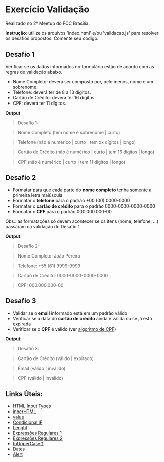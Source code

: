 # Exercício Validação
Realizado no 2º Meetup do FCC Brasília.

**Instrução**: utilize os arquivos 'index.html' e/ou 'validacao.js' para resolver os desafios propostos.
Comente seu código.

## Desafio 1

Verificar se os dados informados no formulário estão de acordo com as regras de validação abaixo.

- Nome Completo: deverá ser composto por, pelo menos, nome e um sobrenome.
- Telefone: deverá ter de 8 a 13 dígitos.
- Cartão de Crédito: deverá ter 16 dígitos.
- CPF: deverá ter 11 dígitos.

**Output**
>Desafio 1:

>Nome Completo (tem nome e sobrenome | curto)

>Telefone (não é numérico | curto | tem xx dígitos | longo)

>Cartão de Crédito (não é numérico | curto | tem 16 dígitos | longo)

>CPF (não é numérico | curto | tem 11 dígitos | longo)


## Desafio 2
- Formatar para que cada parte do **nome completo** tenha somente a primeira letra maiúscula
- Formatar o **telefone** para o padrão +00 (00) 0000-0000
- Formatar o **cartão de crédito** para o padrão 0000-0000-0000-0000
- Formatar o **CPF** para o padrão 000.000.000-00


Obs.: as formatações só devem acontecer se os itens (nome, telefone, ...) passaram na validação do Desafio 1

**Output**:
>Desafio 2:

>Nome Completo: João Pereira

>Telefone: +55 (61) 9999-9999

>Cartão de Crédito: 0000-0000-0000-0000

>CPF: 000.000.000-00

## Desafio 3
- Validar se o **email** informado está em um padrão válido
- Verificar se a data do **cartão de crédito** ainda é válida ou se já está expirada
- Verificar se o **CPF** é válido (ver [algoritmo de CPF](http://www.geradorcpf.com/algoritmo_do_cpf.htm))

**Output**:
>Desafio 3:

>Cartão de Crédito (válido | expirado)

>Email (válido | inválido)

>CPF (válido | inválido)


## Links Úteis:
* [HTML Input Types](http://www.w3schools.com/html/html_form_input_types.asp)
* [innerHTML](http://www.w3schools.com/jsref/prop_html_innerhtml.asp)
* [value](http://www.w3schools.com/jsref/prop_text_value.asp)
* [Condicional IF](https://developer.mozilla.org/pt-BR/docs/Web/JavaScript/Reference/Statements/if...else)
* [Lenght](http://www.w3schools.com/jsref/jsref_length_string.asp)
* [Expressões Regulares 1](https://developer.mozilla.org/pt-BR/docs/Web/JavaScript/Guide/Regular_Expressions)
* [Expressões Regulares 2](http://eloquentjavascript.net/09_regexp.html)
* [toUpperCase()](http://www.w3schools.com/jsref/jsref_touppercase.asp)
* [Dates](http://www.w3schools.com/js/js_dates.asp)
* [Alert](http://www.w3schools.com/jsref/met_win_alert.asp)

